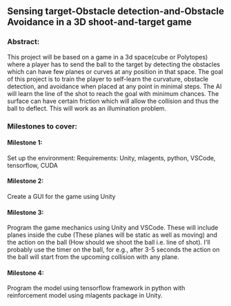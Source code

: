  
## Sensing target-Obstacle detection-and-Obstacle Avoidance in a 3D shoot-and-target game

### Abstract:
This project will be based on a game in a 3d space(cube or Polytopes) where a player has to send the ball to the target by detecting the obstacles which can have few planes or curves at any position in that space. The goal of this project is to train the player to self-learn the curvature, obstacle detection, and avoidance when placed at any point in minimal steps. The AI will learn the line of the shot to reach the goal with minimum chances. The surface can have certain friction which will allow the collision and thus the ball to deflect. This will work as an illumination problem.

### Milestones to cover:

#### Milestone 1:
Set up the environment: Requirements: Unity, mlagents, python, VSCode, tensorflow, CUDA

#### Milestone 2:
Create a GUI for the game using Unity

#### Milestone 3:
Program the game mechanics using Unity and VSCode. These will include planes inside the cube (These planes will be static as well as moving) and the action on the ball (How should we shoot the ball i.e. line of shot). I'll probably use the timer on the ball, for e.g., after 3-5 seconds the action on the ball will start from the upcoming collision with any plane.

#### Milestone 4:
Program the model using tensorflow framework in python with reinforcement model using mlagents package in Unity.
